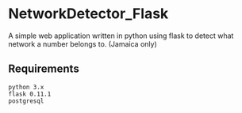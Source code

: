 # NetworkDetector_Flask
A simple web application written in python using flask to detect what network a number belongs to. (Jamaica only)

## Requirements
```
python 3.x
flask 0.11.1
postgresql
```
